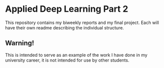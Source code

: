 # Applied Deep Learning Part 2
This repository contains my biweekly reports and my final project. Each will have their own readme describing the individual structure.

## Warning!
This is intended to serve as an example of the work I have done in my university career, it is not intended for use by other students.
